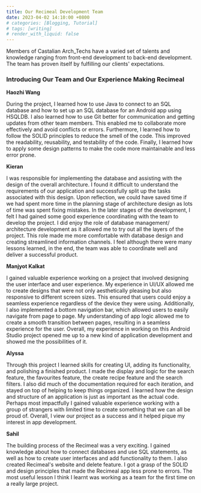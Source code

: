 ```yaml
---
title: Our Recimeal Development Team
date: 2023-04-02 14:10:00 +0800
# categories: [Blogging, Tutorial]
# tags: [writing]
# render_with_liquid: false
---
```


Members of Castalian Arch_Techs have a varied set of talents and knowledge ranging from front-end development to back-end development. The team has proven itself by fulfilling our clients' expectations.

### Introducing Our Team and Our Experience Making Recimeal

**Haozhi Wang**

During the project, I learned how to use Java to connect to an SQL database and how to set up an SQL database for an Android app using HSQLDB. I also learned how to use Git better for communication and getting updates from other team members. This enabled me to collaborate more effectively and avoid conflicts or errors. Furthermore, I learned how to follow the SOLID principles to reduce the smell of the code. This improved the readability, reusability, and testability of the code. Finally, I learned how to apply some design patterns to make the code more maintainable and less error prone.

**Kieran**

I was responsible for implementing the database and assisting with the design of the overall architecture.  I found it difficult to understand the requirements of our application and successfully split up the tasks associated with this design. Upon reflection, we could have saved time if we had spent more time in the planning stage of architecture design as lots of time was spent fixing mistakes. In the later stages of the development, I felt I had gained some good experience coordinating with the team to develop the project. I did enjoy the role of database management/ architecture development as it allowed me to try out all the layers of the project. This role made me more comfortable with database design and creating streamlined information channels. I feel although there were many lessons learned, in the end, the team was able to coordinate well and deliver a successful product.

**Manjyot Kalkat**

I gained valuable experience working on a project that involved designing the user interface and user experience. My experience in UI/UX allowed me to create designs that were not only aesthetically pleasing but also responsive to different screen sizes. This ensured that users could enjoy a seamless experience regardless of the device they were using. Additionally, I also implemented a bottom navigation bar, which allowed users to easily navigate from page to page. My understanding of app logic allowed me to create a smooth transition between pages, resulting in a seamless experience for the user. Overall, my experience in working on this Android Studio project opened me up to a new kind of application development and showed me the possibilities of it.

**Alyssa**

Through this project I learned skills for creating UI, adding its functionality, and polishing a finished product.  I made the display and logic for the search feature, the favourites feature, the create recipe feature and the search filters.  I also did much of the documentation required for each iteration, and stayed on top of helping to keep things organized.  I learned how the design and structure of an application is just as important as the actual code.  Perhaps most impactfully I gained valuable experience working with a group of strangers with limited time to create something that we can all be proud of.  Overall, I view our project as a success and it helped pique my interest in app development.


**Sahil**

The building process of the Recimeal was a very exciting. I gained knowledge about how to connect databases and use SQL statements, as well as how to create user interfaces and add functionality to them. I also created Recimeal's website and delete feature. I got a grasp of the SOLID and design principles that made the Recimeal app less prone to errors. The most useful lesson I think I learnt was working as a team for the first time on a really large project.